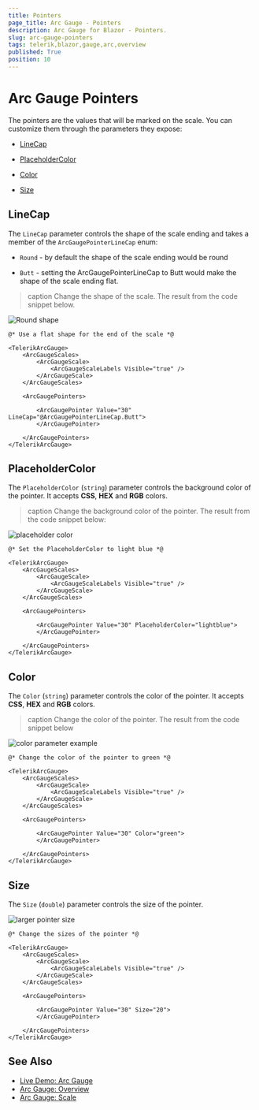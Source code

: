 ```yaml
---
title: Pointers
page_title: Arc Gauge - Pointers
description: Arc Gauge for Blazor - Pointers.
slug: arc-gauge-pointers
tags: telerik,blazor,gauge,arc,overview
published: True
position: 10
---
```


# Arc Gauge Pointers

The pointers are the values that will be marked on the scale. You can customize them through the parameters they expose:

* [LineCap](#linecap)

* [PlaceholderColor](#placeholdercolor)

* [Color](#color)

* [Size](#size)

## LineCap

The `LineCap` parameter controls the shape of the scale ending and takes a member of the `ArcGaugePointerLineCap` enum:

* `Round` - by default the shape of the scale ending would be round

* `Butt` - setting the ArcGaugePointerLineCap to Butt would make the shape of the scale ending flat. 

>caption Change the shape of the scale. The result from the code snippet below.

![Round shape](images/linecap-parameter.png)

````RAZOR
@* Use a flat shape for the end of the scale *@

<TelerikArcGauge>
    <ArcGaugeScales>
        <ArcGaugeScale>
            <ArcGaugeScaleLabels Visible="true" />
        </ArcGaugeScale>
    </ArcGaugeScales>

    <ArcGaugePointers>

        <ArcGaugePointer Value="30" LineCap="@ArcGaugePointerLineCap.Butt">
        </ArcGaugePointer>

    </ArcGaugePointers>
</TelerikArcGauge>
````

## PlaceholderColor

The `PlaceholderColor` (`string`) parameter controls the background color of the pointer. It accepts **CSS**, **HEX** and **RGB** colors.

>caption Change the background color of the pointer. The result from the code snippet below:

![placeholder color](images/placeholdercolor-parameter-arc.png)

````RAZOR
@* Set the PlaceholderColor to light blue *@

<TelerikArcGauge>
    <ArcGaugeScales>
        <ArcGaugeScale>
            <ArcGaugeScaleLabels Visible="true" />
        </ArcGaugeScale>
    </ArcGaugeScales>

    <ArcGaugePointers>

        <ArcGaugePointer Value="30" PlaceholderColor="lightblue">
        </ArcGaugePointer>

    </ArcGaugePointers>
</TelerikArcGauge>
````

## Color

The `Color` (`string`) parameter controls the color of the pointer. It accepts **CSS**, **HEX** and **RGB** colors.

>caption Change the color of the pointer. The result from the code snippet below

![color parameter example](images/color-parameter-arc-pointer.png)

````RAZOR
@* Change the color of the pointer to green *@

<TelerikArcGauge>
    <ArcGaugeScales>
        <ArcGaugeScale>
            <ArcGaugeScaleLabels Visible="true" />
        </ArcGaugeScale>
    </ArcGaugeScales>

    <ArcGaugePointers>

        <ArcGaugePointer Value="30" Color="green">
        </ArcGaugePointer>

    </ArcGaugePointers>
</TelerikArcGauge>
````

## Size

The `Size` (`double`) parameter controls the size of the pointer. 

![larger pointer size](images/pointer-size-arc.png)

````RAZOR
@* Change the sizes of the pointer *@ 

<TelerikArcGauge>
    <ArcGaugeScales>
        <ArcGaugeScale>
            <ArcGaugeScaleLabels Visible="true" />
        </ArcGaugeScale>
    </ArcGaugeScales>

    <ArcGaugePointers>

        <ArcGaugePointer Value="30" Size="20">
        </ArcGaugePointer>

    </ArcGaugePointers>
</TelerikArcGauge>
````

## See Also

* [Live Demo: Arc Gauge](https://demos.telerik.com/blazor-ui/arcgauge/overview)
* [Arc Gauge: Overview](slug:arc-gauge-overview)
* [Arc Gauge: Scale](slug:arc-gauge-scale)
